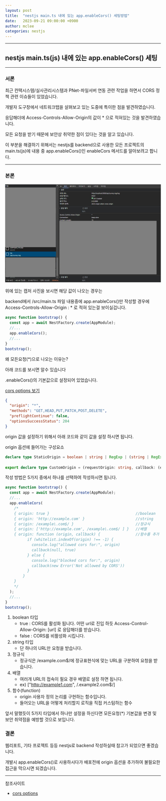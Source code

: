 ```yaml
---
layout: post
title:  "nestjs main.ts 내에 있는 app.enableCors() 세팅방법"
date:   2023-09-21 09:00:00 +0900
author: mclee
categories: nestjs
---
```

<hr/>

## nestjs main.ts(js) 내에 있는 app.enableCors() 세팅

---

### 서론
최근 컨택시스템/실사관리시스템과 PNet-파일서버 연동 관련 작업을 하면서 CORS 정책 관련 이슈들이 있었습니다.

개발자 도구창에서 네트워크탭을 살펴보고 있는 도중에 특이한 점을 발견하였습니다.

응답해더에 Access-Controls-Allow-Origin의 값이 * 으로 적혀있는 것을 발견하였습니다.

모든 요청을 받기 때문에 보안상 취약한 점이 있다는 것을 알고 있습니다.

이 부분을 해결하기 위해서는 nestjs를 backend으로 사용한 모든 프로젝트의 main.ts(js)에 내용 중
app.enableCors()인 enableCors 메서드를 알아보려고 합니다.

---
### 본론

![로컬네트워크헤더정보](/assets/images/mclee/230921/local_Access_control_Allow_Origin_Status_false.JPG)

위에 있는 캡처 사진을 보시면 해당 값이 나오는 경우는

backend에서 /src/main.ts 파일 내용중에 app.enableCors()만 작성할 경우에 Access-Controls-Allow-Origin : *  로 적혀 있는걸 보이실겁니다.

```typescript
async function bootstrap() {
  const app = await NestFactory.create(AppModule);
  //...
  app.enableCors();
  //...
}
bootstrap();
```
왜 모든요청(*)으로 나오는 이유는?

아래 코드를 보시면 알수 있습니다

.enableCors()의 기본값으로 설정되어 있었습니다.

[cors options 보기](https://github.com/expressjs/cors#configuration-options)
```json
{
  "origin": "*",
  "methods": "GET,HEAD,PUT,PATCH,POST,DELETE",
  "preflightContinue": false,
  "optionsSuccessStatus": 204
}
```

origin 값을 설정하기 위해서 아래 코드와 같이 값을 설정 하시면 됩니다.

origin 옵션에 들어가는 구성요소
```typescript
declare type StaticOrigin = boolean | string | RegExp | (string | RegExp)[];

export declare type CustomOrigin = (requestOrigin: string, callback: (err: Error | null, origin?: StaticOrigin) => void) => void;

```

작성 방법은 5가지 중에서 하나를 선택하여 작성하시면 됩니다.

```typescript
async function bootstrap() {
  const app = await NestFactory.create(AppModule);
  //...
  app.enableCors(
    /*
    { origin: true }                                       //boolean
    { origin: 'http://example.com' }                       //string
    { origin: /example\.com$/ }                            //정규식
    { origin: ['http://example.com', /example\.com$/ ] }   //배열
    { origin: function (origin, callback) {                //함수를 추가
          if (whitelist.indexOf(origin) !== -1) {
            console.log("allowed cors for:", origin)
            callback(null, true)
          } else {
            console.log("blocked cors for:", origin)
            callback(new Error('Not allowed by CORS'))
          }
        }
    }
    */
  );
  //...
}
bootstrap();
```
1. boolean 타입
   - true   : CORS를 활성화 됩니다. 어떤 url로 진입 하듯 Access-Control-Allow-Origin: [url] 로 응답해더를 받습니다.
   - false  : CORS를 비활성화 시킵니다.
2. string 타입
    - 단 하나의 URL만 요청을 받습니다.
3. 정규식
    - 정규식은 /example\.com$/에 정규표현식에 맞는 URL을 구분하여 요청을 받습니다.
4. 배열
    - 여러개 URL의 접속이 필요 경우 배열로 설정 하면 됩니다.
    - ex) ["http://example1.com", /\.example2\.com$/]
5. 함수(function)
    - origin 사용자 정의 논리를 구현하는 함수입니다.
    - 들어오는 URL을 어떻게 처리할지 로직을 직접 커스텀하는 함수

앞서 말했듯이 5가지 타입에서 하나만 설정을 하신다면 모든요청(*) 기본값을 변경 및 보안 취약점을 예방할 것으로 보입니다.

### 결론

웹리포트, 기타 프로젝트 등등 nestjs로 backend 작성하실때 참고가 되었으면 좋겠습니다.

개발시 app.enableCors()로 사용하시다가 배포전에 origin 옵션을 추가하여 불필요한 접근을 막으시면 되겠습니다.

---
참조사이트 

- [cors options](https://github.com/expressjs/cors#configuration-options)